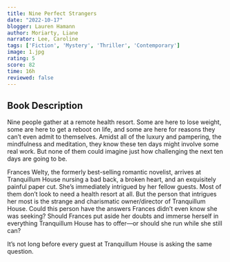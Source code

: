 ```yaml
---
title: Nine Perfect Strangers
date: "2022-10-17"
blogger: Lauren Hamann
author: Moriarty, Liane
narrator: Lee, Caroline
tags: ['Fiction', 'Mystery', 'Thriller', 'Contemporary']
image: 1.jpg
rating: 5
score: 82
time: 16h
reviewed: false
---
```



## Book Description

Nine people gather at a remote health resort. Some are here to lose weight, some are here to get a reboot on life, and some are here for reasons they can’t even admit to themselves. Amidst all of the luxury and pampering, the mindfulness and meditation, they know these ten days might involve some real work. But none of them could imagine just how challenging the next ten days are going to be.

Frances Welty, the formerly best-selling romantic novelist, arrives at Tranquillum House nursing a bad back, a broken heart, and an exquisitely painful paper cut. She’s immediately intrigued by her fellow guests. Most of them don’t look to need a health resort at all. But the person that intrigues her most is the strange and charismatic owner/director of Tranquillum House. Could this person have the answers Frances didn’t even know she was seeking? Should Frances put aside her doubts and immerse herself in everything Tranquillum House has to offer—or should she run while she still can?

It’s not long before every guest at Tranquillum House is asking the same question.